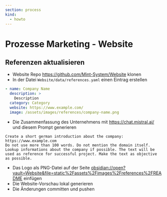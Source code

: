 ```yaml
---
section: process
kind:
  - howto
---
```

# Prozesse Marketing - Website

## Referenzen aktualisieren

* Website Repo <https://github.com/Mint-System/Website> klonen
* In der Datei `Website/data/references.yaml` einen Eintrag erstellen

```yaml
- name: Company Name
  description: >
    Description
  category: Category
  website: https://www.example.com/
  image: /assets/images/references/company-name.png
```

* Die Zusammenfassung des Unternehmens mit <https://chat.mistral.ai/> und diesem Prompt generieren

```
Create a short german introduction about the company: https://www.example.com
Do not use more than 100 words. Do not mention the domain itself. Lookup informations about the company if possible. The text will be used as reference for successful project. Make the text as objective as possible.
```

* Das Logo als PNG-Datei auf der Seite <obsidian://open?vault=Website&file=static%2Fassets%2Fimages%2Freferences%2FREADME> einfügen
* Die Website-Vorschau lokal generieren
* Die Änderungen committen und pushen